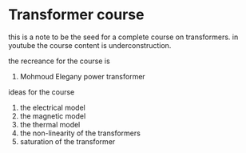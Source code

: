 # Transformer course

this is a note to be the seed for a complete course on transformers. in youtube the course content is underconstruction.

the recreance for the course is

1. Mohmoud Elegany power transformer



ideas for the course

1. the electrical model 
2. the magnetic model
3. the thermal model
5. the non-linearity of the transformers
6. saturation of the transformer
